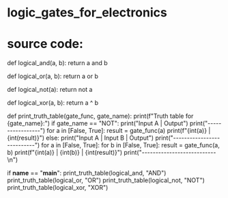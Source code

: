 # logic_gates_for_electronics
# source code: 

def logical_and(a, b):
    return a and b

def logical_or(a, b):
    return a or b

def logical_not(a):
    return not a

def logical_xor(a, b):
    return a ^ b

def print_truth_table(gate_func, gate_name):
    print(f"Truth table for {gate_name}:")
    if gate_name == "NOT":
        print("Input A | Output")
        print("-----------------")
        for a in [False, True]:
            result = gate_func(a)
            print(f"{int(a)}       | {int(result)}")
    else:
        print("Input A | Input B | Output")
        print("---------------------------")
        for a in [False, True]:
            for b in [False, True]:
                result = gate_func(a, b)
                print(f"{int(a)}       | {int(b)}       | {int(result)}")
    print("---------------------------\n")

if __name__ == "__main__":
    print_truth_table(logical_and, "AND")
    print_truth_table(logical_or, "OR")
    print_truth_table(logical_not, "NOT")
    print_truth_table(logical_xor, "XOR")
